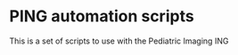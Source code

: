 PING automation scripts
=======================

This is a set of scripts to use with the Pediatric Imaging ING 